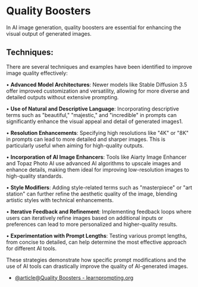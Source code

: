 # Quality Boosters

In AI image generation, quality boosters are essential for enhancing the visual output of generated images. 

## Techniques:

There are several techniques and examples have been identified to improve image quality effectively:

• **Advanced Model Architectures**: Newer models like Stable Diffusion 3.5 offer improved customization and versatility, allowing for more diverse and detailed outputs without extensive prompting.

• **Use of Natural and Descriptive Language**: Incorporating descriptive terms such as "beautiful," "majestic," and "incredible" in prompts can significantly enhance the visual appeal and detail of generated images1.

• **Resolution Enhancements**: Specifying high resolutions like "4K" or "8K" in prompts can lead to more detailed and sharper images. This is particularly useful when aiming for high-quality outputs.

• **Incorporation of AI Image Enhancers**: Tools like Aiarty Image Enhancer and Topaz Photo AI use advanced AI algorithms to upscale images and enhance details, making them ideal for improving low-resolution images to high-quality standards.

• **Style Modifiers**: Adding style-related terms such as "masterpiece" or "art station" can further refine the aesthetic quality of the image, blending artistic styles with technical enhancements.

• **Iterative Feedback and Refinement**: Implementing feedback loops where users can iteratively refine images based on additional inputs or preferences can lead to more personalized and higher-quality results.

• **Experimentation with Prompt Lengths**: Testing various prompt lengths, from concise to detailed, can help determine the most effective approach for different AI tools.

These strategies demonstrate how specific prompt modifications and the use of AI tools can drastically improve the quality of AI-generated images.


- [@article@Quality Boosters - learnprompting.org](https://learnprompting.org/docs/image_prompting/quality_boosters)